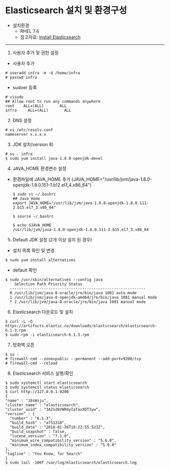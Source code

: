 # Elasticsearch 설치 및 환경구성

* 설치환경
    * RHEL 7.4
    * 참고자료: [Install Elasticsearch](https://www.elastic.co/guide/en/beats/libbeat/6.1/elasticsearch-installation.html)
---

1. 사용자 추가 및 권한 설정
  * 사용자 추가
  ```
  # useradd infra -m -d /home/infra
  # passwd infra
  ```
  * sudoer 등록
  ```
  # visudo
  ## Allow root to run any commands anywhere
  root    ALL=(ALL)       ALL
  infra     ALL=(ALL)       ALL
  ```
2. DNS 설정
  ```
  # vi /etc/resolv.conf
  nameserver x.x.x.x
  ```
3. JDK 설치(version 8)
  ```
  # su - infra
  $ sudo yum install java-1.8.0-openjdk-devel
  ```
4. JAVA_HOME 환경변수 설정
  * 환경파일에 JAVA_HOME 추가 (JAVA_HOME="/usr/lib/jvm/java-1.8.0-openjdk-1.8.0.151-1.b12.el7_4.x86_64")
  
    ```
    $ sudo vi ~/.bashrc
    ## Java Home
    export JAVA_HOME="/usr/lib/jvm/java-1.8.0-openjdk-1.8.0.111-2.b15.el7_3.x86_64"
    
    $ source ~/.bashrc

    $ echo $JAVA_HOME
    /usr/lib/jvm/java-1.8.0-openjdk-1.8.0.111-2.b15.el7_3.x86_64
    ```
5. Default JDK 설정 (2개 이상 설치 된 경우)
  * 설치 목록 확인 및 변경
  ```
  $ sudo yum install alternatives
  ```
  * default 확인
  ```
  $ sudo /usr/sbin/alternatives --config java
      Selection Path Priority Status
    ------------------------------------------------------------
    0 /usr/lib/jvm/java-8-oracle/jre/bin/java 1081 auto mode
    1 /usr/lib/jvm/java-8-openjdk-amd64/jre/bin/java 1081 manual mode
    * 2 /usr/lib/jvm/java-8-oracle/jre/bin/java 1081 manual mode
  ```

6. Elasticsearch 다운로드 및 설치
  ```
  $ curl -L -O https://artifacts.elastic.co/downloads/elasticsearch/elasticsearch-6.1.3.rpm
  $ sudo rpm -i elasticsearch-6.1.3.rpm
  ```
7. 방화벽 오픈
  ```
  $ su -
  # firewall-cmd --zone=public --permanent --add-port=9200/tcp
  # firewall-cmd --reload
  ```
8. Elasticsearch 서비스 실행/확인
  ```
  $ sudo systemctl start elasticsearch
  $ sudo systemctl status elasticsearch
  $ curl http://127.0.0.1:9200
  {
  "name" : "J8sWsju",
  "cluster_name" : "elasticsearch",
  "cluster_uuid" : "3AZsd6VWRdyIafaxXDT3yw",
  "version" : {
    "number" : "6.1.3",
    "build_hash" : "af51318",
    "build_date" : "2018-01-26T18:22:55.523Z",
    "build_snapshot" : false,
    "lucene_version" : "7.1.0",
    "minimum_wire_compatibility_version" : "5.6.0",
    "minimum_index_compatibility_version" : "5.0.0"
  },
  "tagline" : "You Know, for Search"
}
  $ sudo tail -100f /var/log/elasticsearch/elasticsearch.log
  ```
